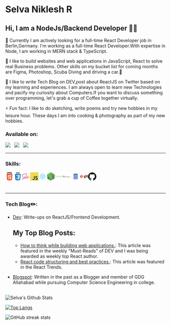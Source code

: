 # Selva Niklesh R

## Hi, I am a NodeJs/Backend Developer 👩‍💻

🔭 Currently I am actively looking for a full-time React Developer job in Berlin,Germany. I'm working as a full-time React Developer.With expertise in Node, I am working in MERN stack & TypeScript.

🌱 I like to build websites and web applications in JavaScript, React to solve real Business problems. Other skills on my bucket list for coming months are Figma, Photoshop, Scuba Diving and driving a car.🙂

👯 I like to write Tech Blog on DEV,post about ReactJS on Twitter based on my learning and experiences. I am always open to learn new Technologies and pacify my curiosity about Computers.If you want to discuss something over programming, let's grab a cup of Coffee together virtually.

⚡ Fun fact: I like to do sketching, write poems and try new hobbies in my leisure hour. These days I am into cooking & photography as part of my new hobbies.

### Available on:

<a href="https://dev.to/SelvaNiklesh"><img height="30" src="https://raw.githubusercontent.com/WaylonWalker/WaylonWalker/main/icon/dev.png"></a>&nbsp;&nbsp;
<a href="https://www.linkedin.com/in/selva-niklesh-aa2008198/"><img height="30" src="https://github.com/WaylonWalker/WaylonWalker/blob/main/icon/linkedin.png?raw=true"></a>&nbsp;&nbsp;
<a href="https://www.instagram.com/selva_niklesh/"><img height="30" src="https://github.com/WaylonWalker/WaylonWalker/blob/main/icon/instagram.png?raw=true"></a>
<br />

---

### Skills:

<img align="left" alt="HTML5" width="26px" src="https://raw.githubusercontent.com/github/explore/80688e429a7d4ef2fca1e82350fe8e3517d3494d/topics/html/html.png" />

<img align="left" alt="CSS3" width="26px" src="https://raw.githubusercontent.com/github/explore/80688e429a7d4ef2fca1e82350fe8e3517d3494d/topics/css/css.png" />

<img align="left" alt="CSS3" width="26px" src="https://raw.githubusercontent.com/github/explore/80688e429a7d4ef2fca1e82350fe8e3517d3494d/topics/sass/sass.png" />

<img align="left" alt="JavaScript" width="26px" src="https://raw.githubusercontent.com/github/explore/80688e429a7d4ef2fca1e82350fe8e3517d3494d/topics/javascript/javascript.png" />

<img align="left" alt="React" width="26px" src="https://raw.githubusercontent.com/github/explore/80688e429a7d4ef2fca1e82350fe8e3517d3494d/topics/react/react.png" />

<img align="left" alt="Node.js" width="26px" src="https://raw.githubusercontent.com/github/explore/80688e429a7d4ef2fca1e82350fe8e3517d3494d/topics/nodejs/nodejs.png" />

<img align="left" alt="Node.js" width="26px" src="https://raw.githubusercontent.com/github/explore/80688e429a7d4ef2fca1e82350fe8e3517d3494d/topics/express/express.png" />

<img align="left" alt="Node.js" width="26px" src="https://raw.githubusercontent.com/github/explore/80688e429a7d4ef2fca1e82350fe8e3517d3494d/topics/mongodb/mongodb.png" />

<img align="left" alt="SQL" width="26px" src="https://raw.githubusercontent.com/github/explore/80688e429a7d4ef2fca1e82350fe8e3517d3494d/topics/sql/sql.png" />

<img align="left" alt="Git" width="26px" src="https://raw.githubusercontent.com/github/explore/80688e429a7d4ef2fca1e82350fe8e3517d3494d/topics/git/git.png" />

<img align="left" alt="GitHub" width="26px" src="https://raw.githubusercontent.com/github/explore/78df643247d429f6cc873026c0622819ad797942/topics/github/github.png" />

<br />
<br />
<br />

---

### Tech Blog✏️:

- [Dev](https://dev.to/SelvaNiklesh): Write-ups on ReactJS/Frontend Development.

  ## My Top Blog Posts:

  - [How to think while building web applications.](https://dev.to/SelvaNiklesh/how-to-think-while-building-applications-13eh): This article was featured in the weekly "Must-Reads" of DEV and I was being awarded as weekly top React author.
  - [React code structuring and best practices.](https://dev.to/SelvaNiklesh/react-code-structuring-and-best-practices-3k7p): This article was featured in the React Trends.

- [Blogspot](https://gdgallahabad.blogspot.com/): Written in the past as a Blogger and member of GDG Allahabad while pursuing Computer Science Engineering in college.
  <br/>
  <br/>

![Selva's Github Stats](https://github-readme-stats.vercel.app/api?username=SelvaNiklesh&count_private=true&theme=dracula&show_icons=true)

[![Top Langs](https://github-readme-stats.vercel.app/api/top-langs/?username=SelvaNiklesh)](https://github.com/anuraghazra/github-readme-stats)

![GitHub streak stats](https://github-readme-streak-stats.herokuapp.com/?user=SelvaNiklesh)

[linkedin]: https://www.linkedin.com/in/selva-niklesh-aa2008198/
[dev]: https://dev.to/SelvaNiklesh
[github]: https://github.com/SelvaNiklesh
